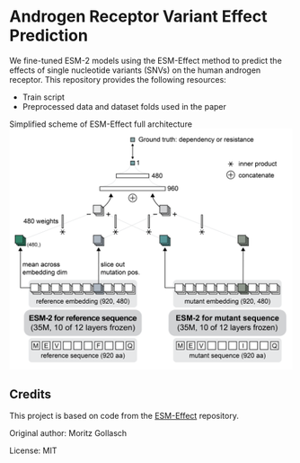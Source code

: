 # Androgen Receptor Variant Effect Prediction

We fine-tuned ESM-2 models using the ESM-Effect method to predict the effects of single nucleotide variants (SNVs) on the human androgen receptor. This repository provides the following resources:

* Train script
* Preprocessed data and dataset folds used in the paper

Simplified scheme of ESM-Effect full architecture
![ ](https://raw.githubusercontent.com/yumin-c/esm_ar/refs/heads/main/data/architecture.png)

## Credits

This project is based on code from the [ESM-Effect](https://github.com/moritzgls/ESM-Effect) repository.

Original author: Moritz Gollasch

License: MIT
